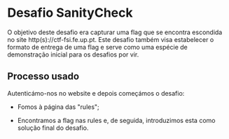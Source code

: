 # Desafio SanityCheck

O objetivo deste desafio era capturar uma flag que se encontra escondida no site http(s)://ctf-fsi.fe.up.pt.
Este desafio também visa estabelecer o formato de entrega de uma flag e serve como uma espécie de demonstração inicial para os desafios por vir.

## Processo usado

Autenticámo-nos no website e depois começámos o desafio:

- Fomos à página das "rules";

- Encontramos a flag nas rules e, de seguida, introduzimos esta como solução final do desafio.
